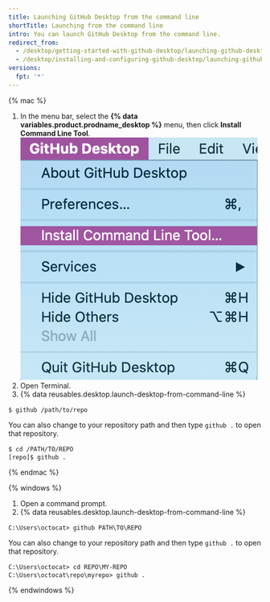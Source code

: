 ```yaml
---
title: Launching GitHub Desktop from the command line
shortTitle: Launching from the command line
intro: You can launch GitHub Desktop from the command line.
redirect_from:
  - /desktop/getting-started-with-github-desktop/launching-github-desktop-from-the-command-line
  - /desktop/installing-and-configuring-github-desktop/launching-github-desktop-from-the-command-line
versions:
  fpt: '*'
---
```

{% mac %}

1. In the menu bar, select the **{% data variables.product.prodname_desktop %}** menu, then click **Install Command Line Tool**.
![Install Command Line Tool option in the {% data variables.product.prodname_desktop %} drop-down menu](/assets/images/help/desktop/mac-install-command-line-tool.png)
2. Open Terminal.
3. {% data reusables.desktop.launch-desktop-from-command-line %}

  ```shell
  $ github /path/to/repo
  ```

  You can also change to your repository path and then type `github .` to open that repository.

  ```shell
  $ cd /PATH/TO/REPO
  [repo]$ github .
  ```

{% endmac %}

{% windows %}

1. Open a command prompt.
2. {% data reusables.desktop.launch-desktop-from-command-line %}

  ```shell
  C:\Users\octocat> github PATH\TO\REPO
  ```

 You can also change to your repository path and then type `github .` to open that repository.

  ```shell
  C:\Users\octocat> cd REPO\MY-REPO
  C:\Users\octocat\repo\myrepo> github .
  ```

{% endwindows %}
